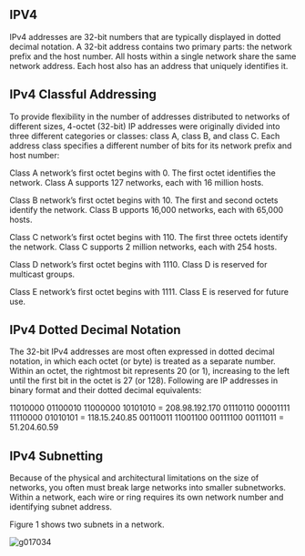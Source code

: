 ## IPV4
IPv4 addresses are 32-bit numbers that are typically displayed in dotted decimal notation. A 32-bit address contains two primary parts: the network prefix and the host number. All hosts within a single network share the same network address. Each host also has an address that uniquely identifies it.

## IPv4 Classful Addressing

To provide flexibility in the number of addresses distributed to networks of different sizes, 4-octet (32-bit) IP addresses were originally divided into three different categories or classes: class A, class B, and class C. Each address class specifies a different number of bits for its network prefix and host number:

Class A network’s first octet begins with 0. The first octet identifies the network. Class A supports 127 networks, each with 16 million hosts.

Class B network’s first octet begins with 10. The first and second octets identify the network. Class B upports 16,000 networks, each with 65,000 hosts.

Class C network’s first octet begins with 110. The first three octets identify the network. Class C supports 2 million networks, each with 254 hosts.

Class D network’s first octet begins with 1110. Class D is reserved for multicast groups.

Class E network’s first octet begins with 1111. Class E is reserved for future use.

## IPv4 Dotted Decimal Notation

The 32-bit IPv4 addresses are most often expressed in dotted decimal notation, in which each octet (or byte) is treated as a separate number. Within an octet, the rightmost bit represents 20 (or 1), increasing to the left until the first bit in the octet is 27 (or 128). Following are IP addresses in binary format and their dotted decimal equivalents:

11010000 01100010 11000000 10101010 = 208.98.192.170
01110110 00001111 11110000 01010101 = 118.15.240.85
00110011 11001100 00111100 00111011 = 51.204.60.59

## IPv4 Subnetting
Because of the physical and architectural limitations on the size of networks, you often must break large networks into smaller subnetworks. Within a network, each wire or ring requires its own network number and identifying subnet address.

Figure 1 shows two subnets in a network.

![g017034](https://user-images.githubusercontent.com/103209557/166676508-39ce7a30-4abd-41d5-b0a6-b0e86b605545.gif)
